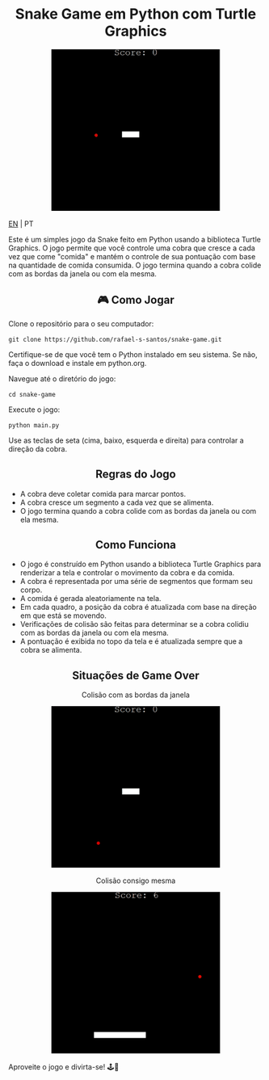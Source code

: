 <h1 align="center">Snake Game em Python com Turtle Graphics</h1>

<p align="center"><img src="playing.gif" height="320" /></p>

[EN](https://github.com/rafael-s-santos/snake-game) | PT

Este é um simples jogo da Snake feito em Python usando a biblioteca Turtle Graphics. O jogo permite que você controle uma cobra que cresce a cada vez que come "comida" e mantém o controle de sua pontuação com base na quantidade de comida consumida. O jogo termina quando a cobra colide com as bordas da janela ou com ela mesma.

<h2 align="center">🎮 Como Jogar</h2>

Clone o repositório para o seu computador:
```
git clone https://github.com/rafael-s-santos/snake-game.git
```
Certifique-se de que você tem o Python instalado em seu sistema. Se não, faça o download e instale em python.org.

Navegue até o diretório do jogo:
```
cd snake-game
```

Execute o jogo:
```
python main.py
```

Use as teclas de seta (cima, baixo, esquerda e direita) para controlar a direção da cobra.

<h2 align="center">Regras do Jogo</h2>

- A cobra deve coletar comida para marcar pontos.
- A cobra cresce um segmento a cada vez que se alimenta.
- O jogo termina quando a cobra colide com as bordas da janela ou com ela mesma.

<h2 align="center">Como Funciona</h2>

- O jogo é construído em Python usando a biblioteca Turtle Graphics para renderizar a tela e controlar o movimento da cobra e da comida.
- A cobra é representada por uma série de segmentos que formam seu corpo.
- A comida é gerada aleatoriamente na tela.
- Em cada quadro, a posição da cobra é atualizada com base na direção em que está se movendo.
- Verificações de colisão são feitas para determinar se a cobra colidiu com as bordas da janela ou com ela mesma.
- A pontuação é exibida no topo da tela e é atualizada sempre que a cobra se alimenta.

<h2 align="center">Situações de Game Over</h2>

<p align="center">Colisão com as bordas da janela</p>
<p align="center"><img src="edge_collision.gif" height="320" /></p>

<p align="center">Colisão consigo mesma</p>
<p align="center"><img src="self_collision.gif" height="320" /></p>

Aproveite o jogo e divirta-se! 🕹️🐍




